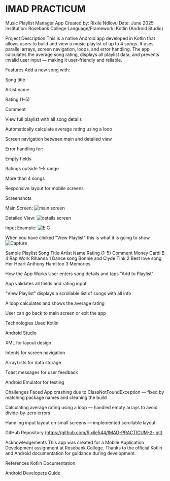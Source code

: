 # IMAD PRACTICUM
Music Playlist Manager App
Created by: Rixile Ndlovu
Date: June 2025
Institution: Rosebank College
Language/Framework: Kotlin (Android Studio)

Project Description
This is a native Android app developed in Kotlin that allows users to build and view a music playlist of up to 4 songs. It uses parallel arrays, screen navigation, loops, and error handling. The app calculates the average song rating, displays all playlist data, and prevents invalid user input — making it user-friendly and reliable.

Features
Add a new song with:

Song title

Artist name

Rating (1–5)

Comment

View full playlist with all song details

Automatically calculate average rating using a loop

Screen navigation between main and detailed view

Error handling for:

Empty fields

Ratings outside 1–5 range

More than 4 songs

Responsive layout for mobile screens

Screenshots

Main Screen: 
![main screen](https://github.com/user-attachments/assets/82c657c5-ae01-4b49-89f9-07df7a8d9ebc)


Detailed View: 
![details screen](https://github.com/user-attachments/assets/7062283b-b604-439a-8494-4ea76ffebc11)


Input Example:
![E G](https://github.com/user-attachments/assets/6023d02a-85ea-41a4-b4ed-17b2ea519bfe)

When you have clicked "View Playlist" this is what it is going to show
![Capture](https://github.com/user-attachments/assets/66b7316d-62ba-4b7a-9899-3a002e144c69)



Sample Playlist
Song Title	Artist Name	Rating (1–5)	Comment
Money	Cardi B	4	Rap
Work	Rihanna	1	Dance song
Bonnie and Clyde	Tink	2	Best love song
Her Heart	Anthony Hamilton	3	Memories

How the App Works
User enters song details and taps "Add to Playlist"

App validates all fields and rating input

"View Playlist" displays a scrollable list of songs with all info

A loop calculates and shows the average rating

User can go back to main screen or exit the app

Technologies Used
Kotlin

Android Studio

XML for layout design

Intents for screen navigation

ArrayLists for data storage

Toast messages for user feedback

Android Emulator for testing

Challenges Faced
App crashing due to ClassNotFoundException — fixed by matching package names and cleaning the build

Calculating average rating using a loop — handled empty arrays to avoid divide-by-zero errors

Handling input layout on small screens — implemented scrollable layout

GitHub Repository
(https://github.com/Rixile544/IMAD-PRACTICUM-2-.git)

Acknowledgements
This app was created for a Mobile Application Development assignment at Rosebank College. Thanks to the official Kotlin and Android documentation for guidance during development.

References
Kotlin Documentation

Android Developers Guide

